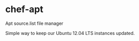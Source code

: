 chef-apt
========

Apt source.list file manager


Simple way to keep our Ubuntu 12.04 LTS instances updated.
